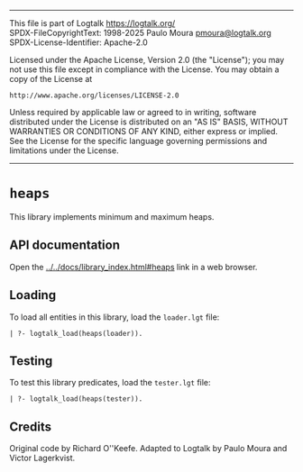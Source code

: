 ________________________________________________________________________

This file is part of Logtalk <https://logtalk.org/>  
SPDX-FileCopyrightText: 1998-2025 Paulo Moura <pmoura@logtalk.org>  
SPDX-License-Identifier: Apache-2.0

Licensed under the Apache License, Version 2.0 (the "License");
you may not use this file except in compliance with the License.
You may obtain a copy of the License at

    http://www.apache.org/licenses/LICENSE-2.0

Unless required by applicable law or agreed to in writing, software
distributed under the License is distributed on an "AS IS" BASIS,
WITHOUT WARRANTIES OR CONDITIONS OF ANY KIND, either express or implied.
See the License for the specific language governing permissions and
limitations under the License.
________________________________________________________________________


`heaps`
=======

This library implements minimum and maximum heaps.


API documentation
-----------------

Open the [../../docs/library_index.html#heaps](../../docs/library_index.html#heaps)
link in a web browser.


Loading
-------

To load all entities in this library, load the `loader.lgt` file:

	| ?- logtalk_load(heaps(loader)).


Testing
-------

To test this library predicates, load the `tester.lgt` file:

	| ?- logtalk_load(heaps(tester)).


Credits
-------

Original code by Richard O''Keefe. Adapted to Logtalk by Paulo Moura and
Victor Lagerkvist.
